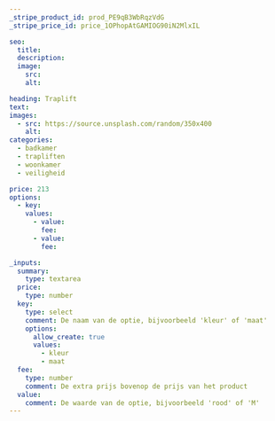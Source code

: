 ```yaml
---
_stripe_product_id: prod_PE9qB3WbRqzVdG 
_stripe_price_id: price_1OPhopAtGAMIOG90iN2MlxIL

seo:
  title:
  description:
  image:
    src: 
    alt: 

heading: Traplift 
text: 
images:
  - src: https://source.unsplash.com/random/350x400
    alt:
categories:
  - badkamer
  - trapliften
  - woonkamer
  - veiligheid

price: 213 
options:
  - key: 
    values:
      - value: 
        fee: 
      - value: 
        fee:

_inputs:
  summary:
    type: textarea
  price:
    type: number
  key:
    type: select
    comment: De naam van de optie, bijvoorbeeld 'kleur' of 'maat'
    options:
      allow_create: true
      values:
        - kleur
        - maat
  fee:
    type: number
    comment: De extra prijs bovenop de prijs van het product
  value:
    comment: De waarde van de optie, bijvoorbeeld 'rood' of 'M'
---
```

